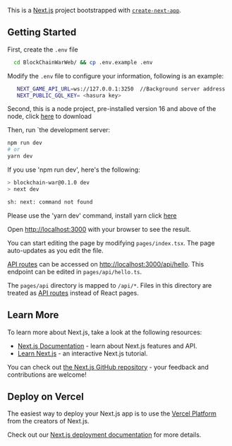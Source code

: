This is a [Next.js](https://nextjs.org/) project bootstrapped with [`create-next-app`](https://github.com/vercel/next.js/tree/canary/packages/create-next-app).

## Getting Started

First, create the `.env` file

```bash
  cd BlockChainWarWeb/ && cp .env.example .env
```

Modify the `.env` file to configure your information, following is an example:

```bash
   NEXT_GAME_API_URL=ws://127.0.0.1:3250  //Background server address
   NEXT_PUBLIC_GQL_KEY= <hasura key>     
```
Second, this is a node project, pre-installed version 16 and above of the node, click [here](https:/odejs.org/zh-cn/download/) to download

Then, run `the development server:

```bash
npm run dev
# or
yarn dev
```

If you use 'npm run dev', here's the following:
```bash
> blockchain-war@0.1.0 dev
> next dev

sh: next: command not found
```
Please use the 'yarn dev' command, install yarn click [here](https://classic.yarnpkg.com/lang/en/docs/install/#mac-stable)

Open [http://localhost:3000](http://localhost:3000) with your browser to see the result.

You can start editing the page by modifying `pages/index.tsx`. The page auto-updates as you edit the file.

[API routes](https://nextjs.org/docs/api-routes/introduction) can be accessed on [http://localhost:3000/api/hello](http://localhost:3000/api/hello). This endpoint can be edited in `pages/api/hello.ts`.

The `pages/api` directory is mapped to `/api/*`. Files in this directory are treated as [API routes](https://nextjs.org/docs/api-routes/introduction) instead of React pages.

## Learn More

To learn more about Next.js, take a look at the following resources:

- [Next.js Documentation](https://nextjs.org/docs) - learn about Next.js features and API.
- [Learn Next.js](https://nextjs.org/learn) - an interactive Next.js tutorial.

You can check out [the Next.js GitHub repository](https://github.com/vercel/next.js/) - your feedback and contributions are welcome!

## Deploy on Vercel

The easiest way to deploy your Next.js app is to use the [Vercel Platform](https://vercel.com/new?utm_medium=default-template&filter=next.js&utm_source=create-next-app&utm_campaign=create-next-app-readme) from the creators of Next.js.

Check out our [Next.js deployment documentation](https://nextjs.org/docs/deployment) for more details.
